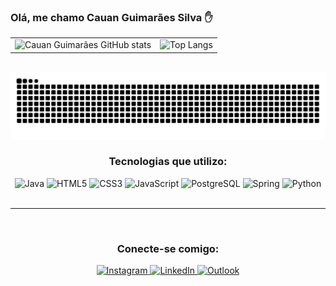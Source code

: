 ### Olá, me chamo Cauan Guimarães Silva ✋

<table>
  <tr>
    <td>
      <img src="https://github-readme-stats.vercel.app/api?username=eucauann&show_icons=true&theme=dark" alt="Cauan Guimarães GitHub stats" />
    </td>
    <td>
      <img src="https://github-readme-stats.vercel.app/api/top-langs/?username=eucauann&theme=dark&layout=compact" alt="Top Langs" />
    </td>
  </tr>
</table>

<br>

<picture align="center">
  <source media="(prefers-color-scheme: dark)" srcset="https://raw.githubusercontent.com/eucauann/eucauann/output/github-contribution-grid-snake-dark.svg">
  <source media="(prefers-color-scheme: light)" srcset="https://raw.githubusercontent.com/eucauann/eucauann/output/github-contribution-grid-snake-light.svg">
  <img align="center" alt="GitHub contribution grid snake animation" src="https://raw.githubusercontent.com/eucauann/eucauann/output/github-contribution-grid-snake.svg">
</picture>

<br>

<h3 align="center">Tecnologias que utilizo:</h3>
<div align="center">
    <img alt="Java" src="https://cdn.jsdelivr.net/gh/devicons/devicon/icons/java/java-original.svg" width="50" height="50"/>
    <img alt="HTML5" src="https://cdn.jsdelivr.net/gh/devicons/devicon/icons/html5/html5-original.svg" width="50" height="50"/>
    <img alt="CSS3" src="https://cdn.jsdelivr.net/gh/devicons/devicon/icons/css3/css3-original.svg" width="50" height="50"/>
    <img alt="JavaScript" src="https://cdn.jsdelivr.net/gh/devicons/devicon/icons/javascript/javascript-original.svg" width="50" height="50"/>
    <img alt="PostgreSQL" src="https://cdn.jsdelivr.net/gh/devicons/devicon/icons/postgresql/postgresql-original.svg" width="50" height="50"/>
    <img alt="Spring" src="https://cdn.jsdelivr.net/gh/devicons/devicon/icons/spring/spring-original.svg" width="50" height="50"/>
    <img alt="Python" src="https://cdn.jsdelivr.net/gh/devicons/devicon/icons/python/python-original.svg" width="50" height="50"/>
</div>

<br/>

<hr>
<br/>

<h3 align="center">Conecte-se comigo:</h3>
<div align="center">
    <a href="https://www.instagram.com/eucauann/">
        <img src="https://img.shields.io/badge/Instagram-E4405F?style=for-the-badge&logo=instagram&logoColor=white" alt="Instagram" />
    </a>
    <a href="https://www.linkedin.com/in/cauan-guimaraes-silva-23b109334/">
        <img src="https://img.shields.io/badge/LinkedIn-0077B5?style=for-the-badge&logo=linkedin&logoColor=white" alt="LinkedIn" />
    </a>
    <a href="mailto:cauanguimaraes@hotmail.com">
        <img src="https://img.shields.io/badge/Microsoft_Outlook-0078D4?style=for-the-badge&logo=microsoft-outlook&logoColor=white" alt="Outlook" />
    </a>
</div>

<br>
